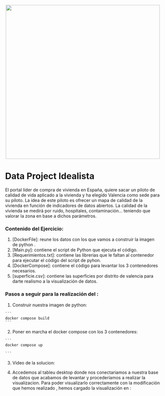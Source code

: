 <p align="center">
<img src= "https://datos.gob.es/sites/default/files/styles/success_image/public/success/images/idealista.jpg?itok=uX21SrOq" width="500">
</p>

# Data Project Idealista

El portal líder de compra de vivienda en España, quiere sacar un piloto de calidad de vida aplicado a la vivienda y ha elegido Valencia como sede para su piloto.
La idea de este piloto es ofrecer un mapa de calidad de la vivienda en función de indicadores de datos abiertos.
La calidad de la vivienda se medirá por ruido, hospitales, contaminación... teniendo que valorar la zona en base a dichos parámetros.

### **Contenido del Ejercicio**:

1. [DockerFile]: reune los datos con los que vamos a construir la imagen de python .
2. [Main.py]: contiene el script de Python que ejecuta el código.
3. [Requerimientos.txt]: contiene las librerias que le faltan al contenedor para ejecutar el código del script de pyhon.
4. [DockerCompose]: contiene el código para levantar los 3 contenedores necesarios.
5. [superficie.csv]: contiene las superficies por distrito de valencia para darte realismo a la visualización de datos.

### **Pasos a seguir para la realización del :**

  1. Construir nuestra imagen de python:
  
    ```
    docker compose build
    ```
    
  2. Poner en marcha el docker compose con los 3 contenedores:
  
    ```
    docker compose up
    
    ```
  3. Video de la solucion:
  
  4. Accedemos al tableu desktop donde nos conectariamos a nuestra base de datos que acabamos de levantar y procederíamos a realizar la visualizacion. 
     Para poder visualizarlo correctamente con la modificación que hemos realizado , hemos cargado la visualización en :
